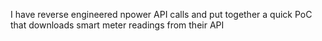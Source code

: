 I have reverse engineered npower API calls and put together a quick PoC that downloads smart meter readings from their API
